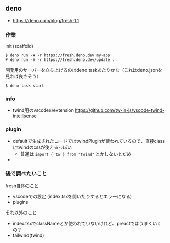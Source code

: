 ## deno

- https://deno.com/blog/fresh-1.1

### 作業

init (scaffold)

```console
$ deno run -A -r https://fresh.deno.dev my-app
# deno run -A -r https://fresh.deno.dev/update .
```

開発用のサーバーを立ち上げるのはdeno taskあたりかな（これはdeno.jsonを見れば良さそう）

```console
$ deno task start
```

### info

- twind用のvscodeのextension https://github.com/tw-in-js/vscode-twind-intellisense


### plugin

- defaultで生成されたコードではtwindPluginが使われているので、直接classにtwindのcssが使えるっぽい
  - 普通は `import { tw } from "twind"` とかしないとだめ
- 

### 後で調べたいこと

fresh自体のこと

- vscodeでの設定 (index.tsxを開いたりするとエラーになる)
- plugins

それ以外のこと

- index.tsxでclassNameとか使われていないけれど、preactではうまくいくの？
- tailwind(twind)
